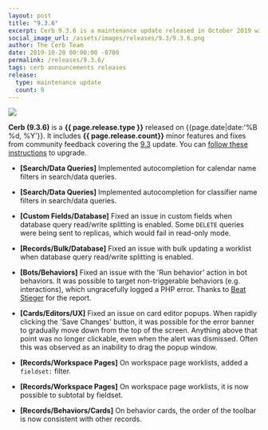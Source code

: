 ```yaml
---
layout: post
title: "9.3.6"
excerpt: Cerb 9.3.6 is a maintenance update released in October 2019 with 9 minor features and fixes from community feedback.
social_image_url: /assets/images/releases/9.3/9.3.6.png
author: The Cerb Team
date: 2019-10-20 00:00:00 -0700
permalink: /releases/9.3.6/
tags: cerb announcements releases
release:
  type: maintenance update
  count: 9
---
```


<div class="cerb-screenshot">
<img src="{{page.social_image_url}}" class="screenshot">
</div>

**Cerb (9.3.6)** is a **{{ page.release.type }}** released on {{page.date|date:'%B %d, %Y'}}. It includes **{{ page.release.count}}** minor features and fixes from community feedback covering the [9.3](/releases/9.3/) update.  You can [follow these instructions](/docs/upgrading/) to upgrade.

* **[Search/Data Queries]** Implemented autocompletion for calendar name filters in search/data queries.

* **[Search/Data Queries]** Implemented autocompletion for classifier name filters in search/data queries.

* **[Custom Fields/Database]** Fixed an issue in custom fields when database query read/write splitting is enabled. Some `DELETE` queries were being sent to replicas, which would fail in read-only mode.

* **[Records/Bulk/Database]** Fixed an issue with bulk updating a worklist when database query read/write splitting is enabled.

* **[Bots/Behaviors]** Fixed an issue with the 'Run behavior' action in bot behaviors. It was possible to target non-triggerable behaviors (e.g. interactions), which ungracefully logged a PHP error. Thanks to [Beat Stieger](https://github.com/beatbesmer) for the report.

* **[Cards/Editors/UX]** Fixed an issue on card editor popups. When rapidly clicking the 'Save Changes' button, it was possible for the error banner to gradually move down from the top of the screen. Anything above that point was no longer clickable, even when the alert was dismissed. Often this was observed as an inability to drag the popup window.

* **[Records/Workspace Pages]** On workspace page worklists, added a `fieldset:` filter. 

* **[Records/Workspace Pages]** On workspace page worklists, it is now possible to subtotal by fieldset.

* **[Records/Behaviors/Cards]** On behavior cards, the order of the toolbar is now consistent with other records.

